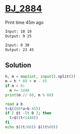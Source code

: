 # [BJ_2884](https://acmicpc.net/problem/2884)

Print time 45m ago

```txt
Input: 10 10
Output: 9 25

Input: 0 30
Output: 23 45
```

## Solution

```py
h, m = map(int, input().split())
m = h * 60 + m - 45
if m < 0:
  m += 1440
print(m // 60, m % 60)
```

```sh
read a b
t=$((60*a+b-45))
if [ $t -lt 0 ]; then
  t=$((t+1440))
fi
echo $((t/60)) $((t%60))
```
